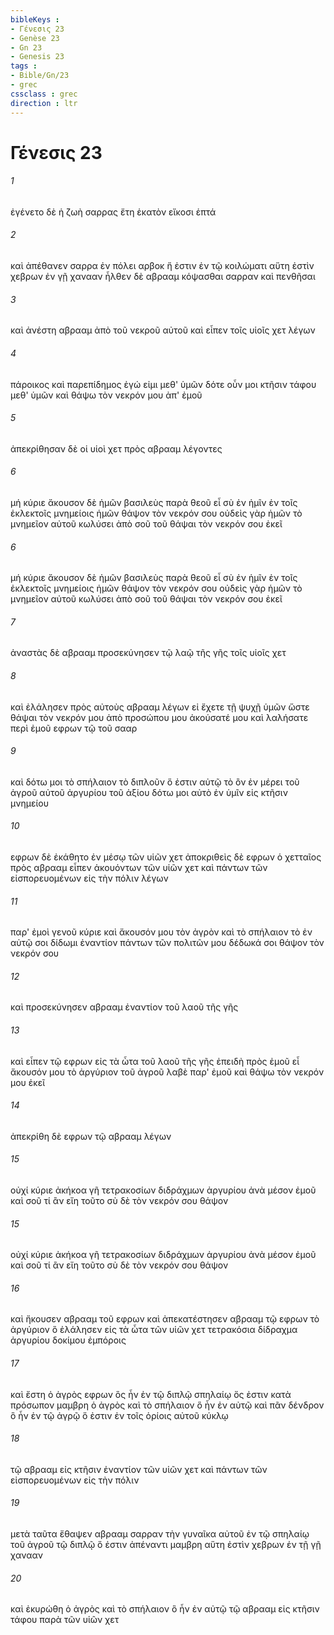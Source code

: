 ```yaml
---
bibleKeys : 
- Γένεσις 23
- Genèse 23
- Gn 23
- Genesis 23
tags : 
- Bible/Gn/23
- grec
cssclass : grec
direction : ltr
---
```


# Γένεσις 23

###### 1
ἐγένετο δὲ ἡ ζωὴ σαρρας ἔτη ἑκατὸν εἴκοσι ἑπτά
###### 2
καὶ ἀπέθανεν σαρρα ἐν πόλει αρβοκ ἥ ἐστιν ἐν τῷ κοιλώματι αὕτη ἐστὶν χεβρων ἐν γῇ χανααν ἦλθεν δὲ αβρααμ κόψασθαι σαρραν καὶ πενθῆσαι
###### 3
καὶ ἀνέστη αβρααμ ἀπὸ τοῦ νεκροῦ αὐτοῦ καὶ εἶπεν τοῖς υἱοῖς χετ λέγων
###### 4
πάροικος καὶ παρεπίδημος ἐγώ εἰμι μεθ' ὑμῶν δότε οὖν μοι κτῆσιν τάφου μεθ' ὑμῶν καὶ θάψω τὸν νεκρόν μου ἀπ' ἐμοῦ
###### 5
ἀπεκρίθησαν δὲ οἱ υἱοὶ χετ πρὸς αβρααμ λέγοντες
###### 6
μή κύριε ἄκουσον δὲ ἡμῶν βασιλεὺς παρὰ θεοῦ εἶ σὺ ἐν ἡμῖν ἐν τοῖς ἐκλεκτοῖς μνημείοις ἡμῶν θάψον τὸν νεκρόν σου οὐδεὶς γὰρ ἡμῶν τὸ μνημεῖον αὐτοῦ κωλύσει ἀπὸ σοῦ τοῦ θάψαι τὸν νεκρόν σου ἐκεῖ
###### 6
μή κύριε ἄκουσον δὲ ἡμῶν βασιλεὺς παρὰ θεοῦ εἶ σὺ ἐν ἡμῖν ἐν τοῖς ἐκλεκτοῖς μνημείοις ἡμῶν θάψον τὸν νεκρόν σου οὐδεὶς γὰρ ἡμῶν τὸ μνημεῖον αὐτοῦ κωλύσει ἀπὸ σοῦ τοῦ θάψαι τὸν νεκρόν σου ἐκεῖ
###### 7
ἀναστὰς δὲ αβρααμ προσεκύνησεν τῷ λαῷ τῆς γῆς τοῖς υἱοῖς χετ
###### 8
καὶ ἐλάλησεν πρὸς αὐτοὺς αβρααμ λέγων εἰ ἔχετε τῇ ψυχῇ ὑμῶν ὥστε θάψαι τὸν νεκρόν μου ἀπὸ προσώπου μου ἀκούσατέ μου καὶ λαλήσατε περὶ ἐμοῦ εφρων τῷ τοῦ σααρ
###### 9
καὶ δότω μοι τὸ σπήλαιον τὸ διπλοῦν ὅ ἐστιν αὐτῷ τὸ ὂν ἐν μέρει τοῦ ἀγροῦ αὐτοῦ ἀργυρίου τοῦ ἀξίου δότω μοι αὐτὸ ἐν ὑμῖν εἰς κτῆσιν μνημείου
###### 10
εφρων δὲ ἐκάθητο ἐν μέσῳ τῶν υἱῶν χετ ἀποκριθεὶς δὲ εφρων ὁ χετταῖος πρὸς αβρααμ εἶπεν ἀκουόντων τῶν υἱῶν χετ καὶ πάντων τῶν εἰσπορευομένων εἰς τὴν πόλιν λέγων
###### 11
παρ' ἐμοὶ γενοῦ κύριε καὶ ἄκουσόν μου τὸν ἀγρὸν καὶ τὸ σπήλαιον τὸ ἐν αὐτῷ σοι δίδωμι ἐναντίον πάντων τῶν πολιτῶν μου δέδωκά σοι θάψον τὸν νεκρόν σου
###### 12
καὶ προσεκύνησεν αβρααμ ἐναντίον τοῦ λαοῦ τῆς γῆς
###### 13
καὶ εἶπεν τῷ εφρων εἰς τὰ ὦτα τοῦ λαοῦ τῆς γῆς ἐπειδὴ πρὸς ἐμοῦ εἶ ἄκουσόν μου τὸ ἀργύριον τοῦ ἀγροῦ λαβὲ παρ' ἐμοῦ καὶ θάψω τὸν νεκρόν μου ἐκεῖ
###### 14
ἀπεκρίθη δὲ εφρων τῷ αβρααμ λέγων
###### 15
οὐχί κύριε ἀκήκοα γῆ τετρακοσίων διδράχμων ἀργυρίου ἀνὰ μέσον ἐμοῦ καὶ σοῦ τί ἂν εἴη τοῦτο σὺ δὲ τὸν νεκρόν σου θάψον
###### 15
οὐχί κύριε ἀκήκοα γῆ τετρακοσίων διδράχμων ἀργυρίου ἀνὰ μέσον ἐμοῦ καὶ σοῦ τί ἂν εἴη τοῦτο σὺ δὲ τὸν νεκρόν σου θάψον
###### 16
καὶ ἤκουσεν αβρααμ τοῦ εφρων καὶ ἀπεκατέστησεν αβρααμ τῷ εφρων τὸ ἀργύριον ὃ ἐλάλησεν εἰς τὰ ὦτα τῶν υἱῶν χετ τετρακόσια δίδραχμα ἀργυρίου δοκίμου ἐμπόροις
###### 17
καὶ ἔστη ὁ ἀγρὸς εφρων ὃς ἦν ἐν τῷ διπλῷ σπηλαίῳ ὅς ἐστιν κατὰ πρόσωπον μαμβρη ὁ ἀγρὸς καὶ τὸ σπήλαιον ὃ ἦν ἐν αὐτῷ καὶ πᾶν δένδρον ὃ ἦν ἐν τῷ ἀγρῷ ὅ ἐστιν ἐν τοῖς ὁρίοις αὐτοῦ κύκλῳ
###### 18
τῷ αβρααμ εἰς κτῆσιν ἐναντίον τῶν υἱῶν χετ καὶ πάντων τῶν εἰσπορευομένων εἰς τὴν πόλιν
###### 19
μετὰ ταῦτα ἔθαψεν αβρααμ σαρραν τὴν γυναῖκα αὐτοῦ ἐν τῷ σπηλαίῳ τοῦ ἀγροῦ τῷ διπλῷ ὅ ἐστιν ἀπέναντι μαμβρη αὕτη ἐστὶν χεβρων ἐν τῇ γῇ χανααν
###### 20
καὶ ἐκυρώθη ὁ ἀγρὸς καὶ τὸ σπήλαιον ὃ ἦν ἐν αὐτῷ τῷ αβρααμ εἰς κτῆσιν τάφου παρὰ τῶν υἱῶν χετ
